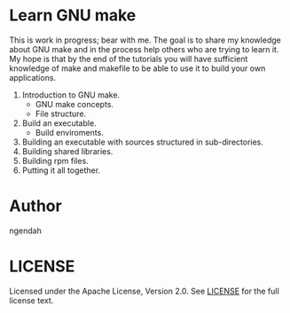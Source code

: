 Learn GNU make
===============
This is work in progress; bear with me.
The goal is to share my knowledge about GNU make and in the process help others who are trying to learn it.
My hope is that by the end of the tutorials you will have sufficient knowledge of make and makefile to be able to use it to build your own applications.

1. Introduction to GNU make.
    * GNU make concepts.
    * File structure.
2. Build an executable.
    * Build enviroments.
3. Building an executable with sources structured in sub-directories.
4. Building shared libraries.
5. Building rpm files.
6. Putting it all together.

Author
========
ngendah


LICENSE
==========
Licensed under the Apache License, Version 2.0. See [LICENSE](LICENSE) for the full license text.
